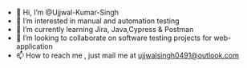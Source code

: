 - 👋 Hi, I’m @Ujjwal-Kumar-Singh
- 👀 I’m interested in manual and automation testing
- 🌱 I’m currently learning Jira, Java,Cypress & Postman
- 💞️ I’m looking to collaborate on software testing projects for web-application
- 📫 How to reach me , just mail me at ujjwalsingh0491@outlook.com

<!---
Angryy-Bird/Angryy-Bird is a ✨ special ✨ repository because its `README.md` (this file) appears on your GitHub profile.
You can click the Preview link to take a look at your changes.
--->
